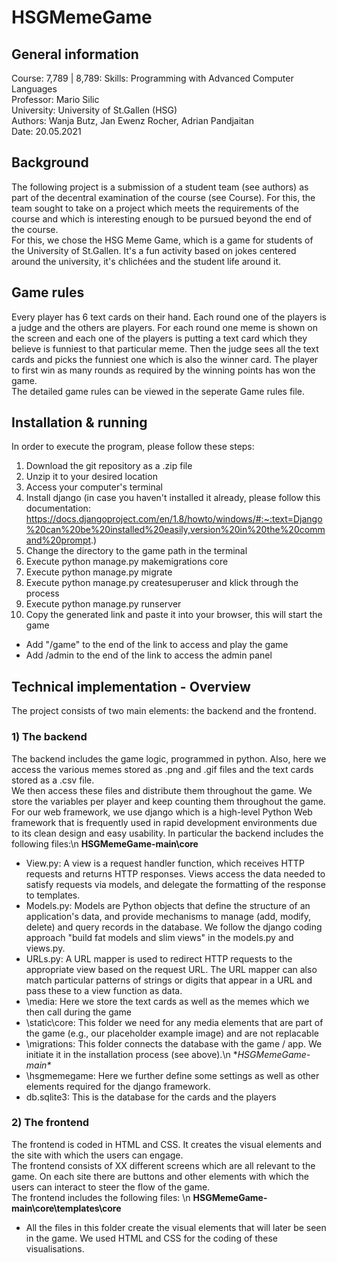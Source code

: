 # **HSGMemeGame**

## **General information**
Course: 7,789 | 8,789: Skills: Programming with Advanced Computer Languages  
Professor: Mario Silic  
University: University of St.Gallen (HSG)  
Authors: Wanja Butz, Jan Ewenz Rocher, Adrian Pandjaitan  
Date: 20.05.2021  
## **Background**
The following project is a submission of a student team (see authors) as part of the decentral examination of the course (see Course). For this, the team sought to take on a project which meets the requirements of the course and which is interesting enough to be pursued beyond the end of the course.  
For this, we chose the HSG Meme Game, which is a game for students of the University of St.Gallen. It's a fun activity based on jokes centered around the university, it's chlichées and the student life around it. 
## **Game rules**
Every player has 6 text cards on their hand. Each round one of the players is a judge and the others are players. For each round one meme is shown on the screen and each one of the players is putting a text card which they believe is funniest to that particular meme. Then the judge sees all the text cards and picks the funniest one which is also the winner card. The player to first win as many rounds as required by the winning points has won the game.  
The detailed game rules can be viewed in the seperate Game rules file.
## **Installation & running**
In order to execute the program, please follow these steps:
1) Download the git repository as a .zip file
2) Unzip it to your desired location
3) Access your computer's terminal 
5) Install django (in case you haven't installed it already, please follow this documentation: https://docs.djangoproject.com/en/1.8/howto/windows/#:~:text=Django%20can%20be%20installed%20easily,version%20in%20the%20command%20prompt.)
6) Change the directory to the game path in the terminal
7) Execute python manage.py makemigrations core
8) Execute python manage.py migrate
9) Execute python manage.py createsuperuser and klick through the process
10) Execute python manage.py runserver
11) Copy the generated link and paste it into your browser, this will start the game
- Add "/game" to the end of the link to access and play the game
- Add /admin to the end of the link to access the admin panel 
## **Technical implementation - Overview**
The project consists of two main elements: the backend and the frontend.
### **1) The backend**
The backend includes the game logic, programmed in python. Also, here we access the various memes stored as .png and .gif files and the text cards stored as a .csv file.  
We then access these files and distribute them throughout the game. We store the variables per player and keep counting them throughout the game. For our web framework, we use django which is a high-level Python Web framework that is frequently used in rapid development environments due to its clean design and easy usability. 
In particular the backend includes the following files:\n
**HSGMemeGame-main\core**
- View.py: A view is a request handler function, which receives HTTP requests and returns HTTP responses. Views access the data needed to satisfy requests via models, and delegate the formatting of the response to templates. 
- Models.py: Models are Python objects that define the structure of an application's data, and provide mechanisms to manage (add, modify, delete) and query records in the database. We follow the django coding approach "build fat models and slim views" in the models.py and views.py.
- URLs.py: A URL mapper is used to redirect HTTP requests to the appropriate view based on the request URL. The URL mapper can also match particular patterns of strings or digits that appear in a URL and pass these to a view function as data.  
- \media: Here we store the text cards as well as the memes which we then call during the game
- \static\core: This folder we need for any media elements that are part of the game (e.g., our placeholder example image) and are not replacable 
- \migrations: This folder connects the database with the game / app. We initiate it in the installation process (see above).\n
**HSGMemeGame-main\**
- \hsgmemegame: Here we further define some settings as well as other elements required for the django framework.
- db.sqlite3: This is the database for the cards and the players
### **2) The frontend**
The frontend is coded in HTML and CSS. It creates the visual elements and the site with which the users can engage.  
The frontend consists of XX different screens which are all relevant to the game. On each site there are buttons and other elements with which the users can interact to steer the flow of the game.   
The frontend includes the following files: \n
**HSGMemeGame-main\core\templates\core**
- All the files in this folder create the visual elements that will later be seen in the game. We used HTML and CSS for the coding of these visualisations. 
